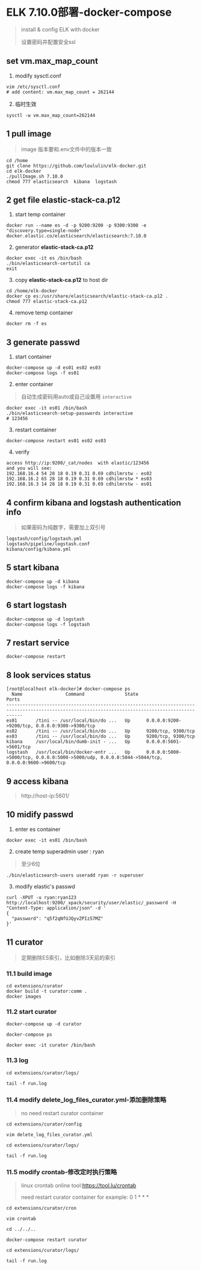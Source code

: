 # ELK  7.10.0部署-docker-compose

> install & config ELK with docker 
>
> 设置密码并配置安全ssl

## set vm.max_map_count

1. modify  sysctl.conf

```shell
vim /etc/sysctl.conf 
# add content: vm.max_map_count = 262144 
```

2. 临时生效

```shell
sysctl -w vm.max_map_count=262144
```

## 1 pull image

> image 版本要和.env文件中的版本一致

```shell
cd /home
git clone https://github.com/loululin/elk-docker.git
cd elk-docker
./pullImage.sh 7.10.0
chmod 777 elasticsearch  kibana  logstash
```

## 2 get  file **elastic-stack-ca.p12**

1. start temp container

```shell
docker run --name es -d -p 9200:9200 -p 9300:9300 -e "discovery.type=single-node" docker.elastic.co/elasticsearch/elasticsearch:7.10.0
```

2. generator **elastic-stack-ca.p12**

```shell
docker exec -it es /bin/bash
./bin/elasticsearch-certutil ca
exit
```

3. copy **elastic-stack-ca.p12** to host dir

```shell
cd /home/elk-docker
docker cp es:/usr/share/elasticsearch/elastic-stack-ca.p12 .
chmod 777 elastic-stack-ca.p12
```

4. remove temp container

```shell
docker rm -f es
```

## 3 generate passwd

1. start container

```she
docker-compose up -d es01 es02 es03
docker-compose logs -f es01
```

2. enter container

> 自动生成密码用auto或自己设置用 `interactive`

```shell
docker exec -it es01 /bin/bash
./bin/elasticsearch-setup-passwords interactive
# 123456
```

3. restart container

```shell
docker-compose restart es01 es02 es03
```

4. verify

```shell
access http://ip:9200/_cat/nodes  with elastic/123456
and you will see:
192.168.16.4 54 28 18 0.19 0.31 0.69 cdhilmrstw - es02
192.168.16.2 65 28 18 0.19 0.31 0.69 cdhilmrstw * es03
192.168.16.3 14 28 18 0.19 0.31 0.69 cdhilmrstw - es01
```

## 4 confirm kibana and logstash authentication info

> 如果密码为纯数字，需要加上双引号

```properties
logstash/config/logstash.yml 
logstash/pipeline/logstash.conf 
kibana/config/kibana.yml
```

## 5 start kibana

```shell
docker-compose up -d kibana
docker-compose logs -f kibana
```

## 6 start logstash

```shell
docker-compose up -d logstash
docker-compose logs -f logstash
```

## 7 restart service

```shell
docker-compose restart
```

## 8 look services status

```shell
[root@localhost elk-docker]# docker-compose ps
  Name                Command               State                                               Ports                                             
--------------------------------------------------------------------------------------------------------------------------------------------------
es01       /tini -- /usr/local/bin/do ...   Up      0.0.0.0:9200->9200/tcp, 0.0.0.0:9300->9300/tcp                                                
es02       /tini -- /usr/local/bin/do ...   Up      9200/tcp, 9300/tcp                                                                            
es03       /tini -- /usr/local/bin/do ...   Up      9200/tcp, 9300/tcp                                                                            
kibana     /usr/local/bin/dumb-init - ...   Up      0.0.0.0:5601->5601/tcp                                                                        
logstash   /usr/local/bin/docker-entr ...   Up      0.0.0.0:5000->5000/tcp, 0.0.0.0:5000->5000/udp, 0.0.0.0:5044->5044/tcp, 0.0.0.0:9600->9600/tcp
```

## 9 access kibana

> http://host-ip:5601/

## 10 midify passwd

1. enter es container

```shell
docker exec -it es01 /bin/bash
```

2. create temp superadmin user : ryan

> 至少6位

```shell
./bin/elasticsearch-users useradd ryan -r superuser
```

3. modify elastic's passwd

```shell
curl -XPUT -u ryan:ryan123 http://localhost:9200/_xpack/security/user/elastic/_password -H "Content-Type: application/json" -d '
{
  "password": "q5f2qNfUJQyvZPIz57MZ"
}'
```

## 11 curator

> 定期删除ES索引，比如删除3天前的索引

### 11.1 build image

```shell
cd extensions/curator
docker build -t curator:comm .
docker images
```

### 11.2 start curator

```shell
docker-compose up -d curator

docker-compose ps

docker exec -it curator /bin/bash
```

### 11.3 log

```shell
cd extensions/curator/logs/

tail -f run.log
```

### 11.4 modify delete_log_files_curator.yml-添加删除策略

> no need restart curator container

```shell
cd extensions/curator/config

vim delete_log_files_curator.yml

cd extensions/curator/logs/

tail -f run.log

```


### 11.5 modify crontab-修改定时执行策略

> linux crontab online tool:https://tool.lu/crontab
>
> need restart curator container
> for example:     0 1 * * *


```shell
cd extensions/curator/cron

vim crontab

cd ../../..

docker-compose restart curator

cd extensions/curator/logs/

tail -f run.log
```


